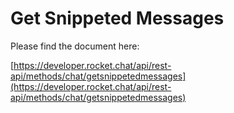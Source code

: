 # Get Snippeted Messages

Please find the document here: 

[https://developer.rocket.chat/api/rest-api/methods/chat/getsnippetedmessages](https://developer.rocket.chat/api/rest-api/methods/chat/getsnippetedmessages)

